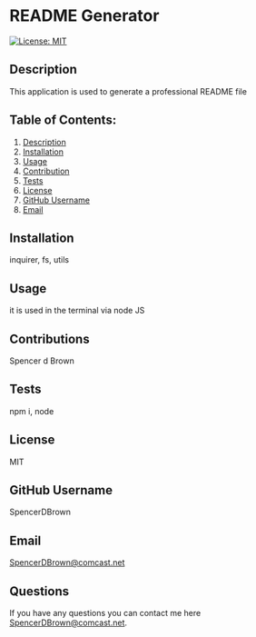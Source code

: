 # README Generator

[![License: MIT](https://img.shields.io/badge/License-MIT-yellow.svg)](https://opensource.org/licenses/MIT)

## Description
This application is used to generate a professional README file

## Table of Contents:
  1. [Description](#Description)
  2. [Installation](#Installation)
  3. [Usage](#Usage)
  4. [Contribution](#Contribution)
  5. [Tests](#Tests)
  6. [License](#License)
  7. [GitHub Username](#Username)
  8. [Email](#Email)

## Installation
inquirer, fs, utils

## Usage
it is used in the terminal via node JS

## Contributions
Spencer d Brown

## Tests
npm i, node

## License
MIT

## GitHub Username
SpencerDBrown

## Email
SpencerDBrown@comcast.net

## Questions
If you have any questions you can contact me here SpencerDBrown@comcast.net.

